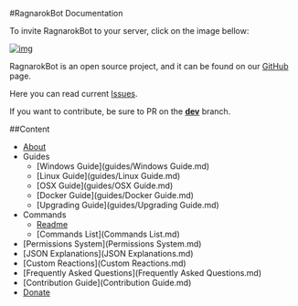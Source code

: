 #RagnarokBot Documentation

To invite RagnarokBot to your server, click on the image bellow:

[![img][img]](https://discordapp.com/oauth2/authorize?client_id=283444644510171137&scope=bot&permissions=2146958463)

RagnarokBot is an open source project, and it can be found on our [GitHub][GitHub] page.

Here you can read current [Issues][Issues].

If you want to contribute, be sure to PR on the **[dev][dev]** branch.

##Content
- [About](about.md)
- Guides
	- [Windows Guide](guides/Windows Guide.md)
	- [Linux Guide](guides/Linux Guide.md)
	- [OSX Guide](guides/OSX Guide.md)
	- [Docker Guide](guides/Docker Guide.md)
	- [Upgrading Guide](guides/Upgrading Guide.md)
- Commands
	- [Readme](Readme.md)
	- [Commands List](Commands List.md)
- [Permissions System](Permissions System.md)
- [JSON Explanations](JSON Explanations.md)
- [Custom Reactions](Custom Reactions.md)
- [Frequently Asked Questions](Frequently Asked Questions.md)
- [Contribution Guide](Contribution Guide.md)
- [Donate](Donate.md)

[img]: https://cdn.discordapp.com/attachments/202743183774318593/210580315381563392/discord.png
[RagnarokBot Server]: https://discord.gg/zC3mXdW
[GitHub]: https://github.com/Odinthewanderer/Ragnarok
[Issues]: https://github.com/Odinthewanderer/Ragnarok/issues
[dev]: https://github.com/Odinthewanderer/Ragnarok/tree/dev
